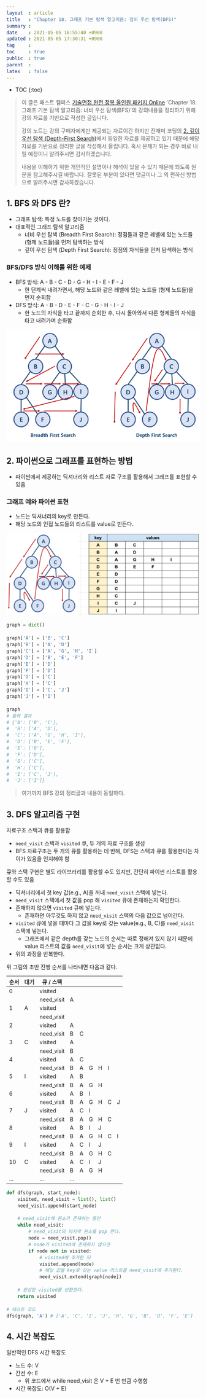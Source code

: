```yaml
---
layout  : article
title   : "Chapter 18. 그래프 기본 탐색 알고리즘: 깊이 우선 탐색(DFS)"
summary : 
date    : 2021-05-05 16:55:40 +0900
updated : 2021-05-05 17:30:31 +0900
tag     : 
toc     : true
public  : true
parent  : 
latex   : false
---
```

* TOC
{:toc}

> 이 글은 패스트 캠퍼스 [기술면접 완전 정복 올인원 패키지 Online](https://fastcampus.co.kr/dev_online_algo) 'Chapter 18. 그래프 기본 탐색 알고리즘: 너비 우선 탐색(BFS)'의 강의내용을 정리하기 위해 강의 자료를 기반으로 작성한 글입니다.
>
> 강의 노트는 강의 구매자에게만 제공되는 자료이긴 하지만 잔재미 코딩의 [2. 깊이 우선 탐색 (Depth-First Search)](https://www.fun-coding.org/Chapter18-dfs-live.html)에서 동일한 자료를 제공하고 있기 때문에 해당 자료를 기반으로 정리한 글을 작성해서 올립니다. 혹시 문제가 되는 경우 바로 내릴 예정이니 알려주시면 감사하겠습니다.
>
> 내용을 이해하기 위한 개인적인 설명이나 해석이 있을 수 있기 때문에 되도록 원문을 참고해주시길 바랍니다.
> 잘못된 부분이 있다면 댓글이나 그 외 편하신 방법으로 알려주시면 감사하겠습니다.

## 1. BFS 와 DFS 란?

* 그래프 탐색: 특정 노드를 찾아가는 것이다.
* 대표적인 그래프 탐색 알고리즘
    * 너비 우선 탐색 (Breadth First Search): 정점들과 같은 레벨에 있는 노드들 (형제 노드들)을 먼저 탐색하는 방식
    * 깊이 우선 탐색 (Depth First Search): 정점의 자식들을 먼저 탐색하는 방식

### BFS/DFS 방식 이해를 위한 예제

* BFS 방식: A - B - C - D - G - H - I - E - F - J
    * 한 단계씩 내려가면서, 해당 노드와 같은 레벨에 있는 노드들 (형제 노드들)을 먼저 순회함
* DFS 방식: A - B - D - E - F - C - G - H - I - J
    * 한 노드의 자식을 타고 끝까지 순회한 후, 다시 돌아와서 다른 형제들의 자식을 타고 내려가며 순화함

![BFS vs DFS](../post-img/fc-algo-algorithm-18-dfs/1_BFSDFS.png)

## 2. 파이썬으로 그래프를 표현하는 방법

* 파이썬에서 제공하는 딕셔너리와 리스트 자료 구조를 활용해서 그래프를 표현할 수 있음

### 그래프 예와 파이썬 표현

* 노드는 딕셔너리의 key로 만든다.
* 해당 노드의 인접 노드들의 리스트를 value로 만든다.

![dfs graph](../post-img/fc-algo-algorithm-18-dfs/2_dfsgraph.png)

```python
graph = dict()

graph['A'] = ['B', 'C']
graph['B'] = ['A', 'D']
graph['C'] = ['A', 'G', 'H', 'I']
graph['D'] = ['B', 'E', 'F']
graph['E'] = ['D']
graph['F'] = ['D']
graph['G'] = ['C']
graph['H'] = ['C']
graph['I'] = ['C', 'J']
graph['J'] = ['I']

graph
# 출력 결과
# {'A': ['B', 'C'],
#  'B': ['A', 'D'],
#  'C': ['A', 'G', 'H', 'I'],
#  'D': ['B', 'E', 'F'],
#  'E': ['D'],
#  'F': ['D'],
#  'G': ['C'],
#  'H': ['C'],
#  'I': ['C', 'J'],
#  'J': ['I']}
```

> 여기까지 BFS 강의 정리글과 내용이 동일하다.

## 3. DFS 알고리즘 구현

자료구조 스택과 큐를 활용함

* `need_visit` 스택과 `visited` 큐, 두 개의 자료 구조를 생성
* BFS 자료구조는 두 개의 큐를 활용하는 데 반해, DFS는 스택과 큐를 활용한다는 차이가 있음을 인지해야 함

큐와 스택 구현은 별도 라이브러리를 활용할 수도 있지만, 간단히 파이썬 리스트를 활용할 수도 있음

* 딕셔너리에서 첫 key 값(e.g., A)을 꺼내 `need_visit` 스택에 넣는다.
* `need_visit` 스택에서 첫 값을 pop 해 `visited` 큐에 존재하는지 확인한다.
* 존재하지 않으면 `visited` 큐에 넣는다.
    * 존재하면 아무것도 하지 않고 `need_visit` 스택의 다음 값으로 넘어간다.
* `visited` 큐에 넣을 때마다 그 값을 key로 갖는 value(e.g., B, C)를 `need_visit` 스택에 넣는다.
    * 그래프에서 같은 depth를 갖는 노드의 순서는 따로 정해져 있지 않기 때문에 value 리스트의 값을 `need_visit`에 넣는 순서는 크게 상관없다.
* 위의 과정을 반복한다.

위 그림의 초반 진행 순서를 나타내면 다음과 같다.

| 순서 | 대기 | 큐 / 스택  |     |     |     |     |     |     |
| ---  | ---  | ---------- | --- | --- | --- | --- | --- | --- |
| 0    |      | visited    |     |     |     |     |     |     |
|      |      | need_visit | A   |     |     |     |     |     |
| 1    | A    | visited    |     |     |     |     |     |     |
|      |      | need_visit |     |     |     |     |     |     |
| 2    |      | visited    | A   |     |     |     |     |     |
|      |      | need_visit | B   | C   |     |     |     |     |
| 3    | C    | visited    | A   |     |     |     |     |     |
|      |      | need_visit | B   |     |     |     |     |     |
| 4    |      | visited    | A   | C   |     |     |     |     |
|      |      | need_visit | B   | A   | G   | H   | I   |     |
| 5    | I    | visited    | A   | B   |     |     |     |     |
|      |      | need_visit | B   | A   | G   | H   |     |     |
| 6    |      | visited    | A   | B   | I   |     |     |     |
|      |      | need_visit | B   | A   | G   | H   | C   | J   |
| 7    | J    | visited    | A   | C   | I   |     |     |     |
|      |      | need_visit | B   | A   | G   | H   | C   |     |
| 8    |      | visited    | A   | B   | I   | J   |     |     |
|      |      | need_visit | B   | A   | G   | H   | C   | I   |
| 9    | I    | visited    | A   | C   | I   | J   |     |     |
|      |      | need_visit | B   | A   | G   | H   | C   |     |
| 10   | C    | visited    | A   | C   | I   | J   |     |     |
|      |      | need_visit | B   | A   | G   | H   |     |     |
| ...  |      | ...        | ... |     |     |     |     |     |

```python
def dfs(graph, start_node):
    visited, need_visit = list(), list()
    need_visit.append(start_node)

    # need_visit에 원소가 존재하는 동안
    while need_visit:
        # need_visit의 마지막 원소를 pop 한다.
        node = need_visit.pop()
        # node가 visited에 존재하지 않으면 
        if node not in visited:
            # visited에 추가한 뒤
            visited.append(node)
            # 해당 값을 key로 갖는 value 리스트를 need_visit에 추가한다.
            need_visit.extend(graph[node])
    
    # 완성한 visited를 반환한다.
    return visited

# 테스트 코드
dfs(graph, 'A') # ['A', 'C', 'I', 'J', 'H', 'G', 'B', 'D', 'F', 'E']
```

## 4. 시간 복잡도

일반적인 DFS 시간 복잡도

* 노드 수: V
* 간선 수: E
    * 위 코드에서 while need_visit 은 V + E 번 만큼 수행함
* 시간 복잡도: O(V + E)
